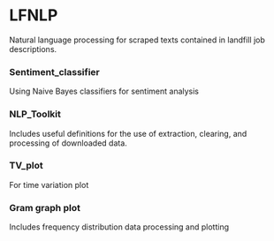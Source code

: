 # LFNLP
Natural language processing for scraped texts contained in landfill job descriptions.
### Sentiment_classifier
Using Naive Bayes classifiers for sentiment analysis
### NLP_Toolkit
Includes useful definitions for the use of extraction, clearing, and processing of downloaded data.
### TV_plot
For time variation plot
### Gram graph plot
Includes frequency distribution data processing and plotting
